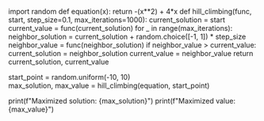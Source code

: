 import random
def equation(x):
    return -(x**2) + 4*x 
def hill_climbing(func, start, step_size=0.1, max_iterations=1000):
    current_solution = start
    current_value = func(current_solution)
    for _ in range(max_iterations):
        neighbor_solution = current_solution + random.choice([-1, 1]) * step_size
        neighbor_value = func(neighbor_solution)
        if neighbor_value > current_value:
            current_solution = neighbor_solution
            current_value = neighbor_value
    return current_solution, current_value
 
start_point = random.uniform(-10, 10)  
max_solution, max_value = hill_climbing(equation, start_point)
 
print(f"Maximized solution: {max_solution}")
print(f"Maximized value: {max_value}")
